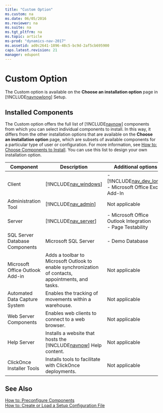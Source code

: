 ```yaml
---
title: "Custom Option"
ms.custom: na
ms.date: 06/05/2016
ms.reviewer: na
ms.suite: na
ms.tgt_pltfrm: na
ms.topic: article
ms-prod: "dynamics-nav-2017"
ms.assetid: ad0c2641-1896-48c5-bc9d-2af5cb695900
caps.latest.revision: 21
manager: edupont
---
```

# Custom Option
The Custom option is available on the **Choose an installation option** page in [!INCLUDE[navnowlong](includes/navnowlong_md.md)] Setup.  
  
## Installed Components  
 The Custom option offers the full list of [!INCLUDE[navnow](includes/navnow_md.md)] components from which you can select individual components to install. In this way, it differs from the other installation options that are available on the **Choose an installation option** page, which are subsets of available components for a particular type of user or configuration. For more information, see [How to: Choose Components to Install](How%20to:%20Choose%20Components%20to%20Install.md). You can use this list to design your own installation option.  
  
|Component|Description|Additional options|  
|---------------|-----------------|------------------------|  
|Client|[!INCLUDE[nav_windows](includes/nav_windows_md.md)]|-   [!INCLUDE[nav_dev_long](includes/nav_dev_long_md.md)]<br />-   Microsoft Office Excel Add-In|  
|Administration Tool|[!INCLUDE[nav_admin](includes/nav_admin_md.md)]|Not applicable|  
|Server|[!INCLUDE[nav_server](includes/nav_server_md.md)]|-   Microsoft Office Outlook Integration<br />-   Page Testability|  
|SQL Server Database Components|Microsoft SQL Server|-   Demo Database|  
|Microsoft Office Outlook Add-in|Adds a toolbar to Microsoft Outlook to enable synchronization of contacts, appointments, and tasks.|Not applicable|  
|Automated Data Capture System|Enables the tracking of movements within a warehouse.|Not applicable|  
|Web Server Components|Enables web clients to connect to a web browser.|Not applicable|  
|Help Server|Installs a website that hosts the [!INCLUDE[navnow](includes/navnow_md.md)] Help content.|Not applicable|  
|ClickOnce Installer Tools|Installs tools to facilitate with ClickOnce deployments.|Not applicable|  
  
## See Also  
 [How to: Preconfigure Components](How%20to:%20Preconfigure%20Components.md)   
 [How to: Create or Load a Setup Configuration File](How%20to:%20Create%20or%20Load%20a%20Setup%20Configuration%20File.md)